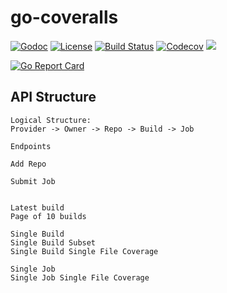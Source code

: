 # go-coveralls

[![Godoc](http://img.shields.io/badge/godoc-reference-5272b4.svg?maxAge=31536000&style=for-the-badge)](http://godoc.org/github.com/seankhliao/go-coveralls)
[![License](https://img.shields.io/github/license/seankhliao/go-coveralls.svg?style=for-the-badge)](githib.com/seankhliao/go-coveralls)
[![Build Status](https://img.shields.io/travis-ci/seankhliao/go-coveralls.svg?style=for-the-badge)](https://travis-ci.org/seankhliao/go-coveralls)
[![Codecov](https://img.shields.io/codecov/c/github/seankhliao/go-coveralls.svg?style=for-the-badge)](https://codecov.io/gh/seankhliao/go-coveralls)
![](https://img.shields.io/github/tag/seankhliao/go-coveralls.svg?style=for-the-badge)

[![Go Report Card](https://goreportcard.com/badge/github.com/seankhliao/go-coveralls?style=flat-square)](https://goreportcard.com/report/github.com/seankhliao/go-coveralls)

## API Structure

```
Logical Structure:
Provider -> Owner -> Repo -> Build -> Job

Endpoints

Add Repo

Submit Job


Latest build
Page of 10 builds

Single Build
Single Build Subset
Single Build Single File Coverage

Single Job
Single Job Single File Coverage

```
